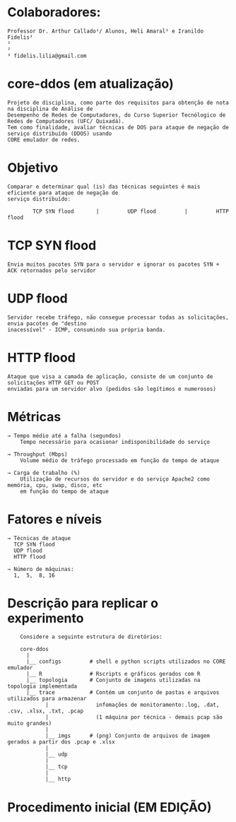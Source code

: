 # Colaboradores: 
    Professor Dr. Arthur Callado¹/ Alunos, Heli Amaral² e Iranildo Fidelis³
    ¹
    ² 
    ³ fidelis.lilia@gmail.com

# core-ddos (em atualização)
    Projeto de disciplina, como parte dos requisitos para obtenção de nota na disciplina de Análise de 
    Desempenho de Redes de Computadores, do Curso Superior Tecnólogico de Redes de Computadores (UFC/ Quixadá). 
    Tem como finalidade, avaliar técnicas de DOS para ataque de negação de serviço distribuído (DDOS) usando 
    CORE emulador de redes. 

# Objetivo
    Comparar e determinar qual (is) das técnicas seguintes é mais eficiente para ataque de negação de 
    serviço distribuído:

 			TCP SYN flood       |         UDP flood         |         HTTP flood

# TCP SYN flood 
    Envia muitos pacotes SYN para o servidor e ignorar os pacotes SYN + ACK retornados pelo servidor  

# UDP flood   
    Servidor recebe tráfego, não consegue processar todas as solicitações, envia pacotes de "destino 
    inacessível" - ICMP, consumindo sua própria banda.  

# HTTP flood 
    Ataque que visa a camada de aplicação, consiste de um conjunto de solicitações HTTP GET ou POST 
    enviadas para um servidor alvo (pedidos são legítimos e numerosos)

# Métricas

    → Tempo médio até a falha (segundos)
        Tempo necessário para ocasionar indisponibilidade do serviço
                   
    → Throughput (Mbps)              
        Volume médio de tráfego processado em função do tempo de ataque
        
    → Carga de trabalho (%)
        Utilização de recursos do servidor e do serviço Apache2 como memória, cpu, swap, disco, etc 
        em função do tempo de ataque 
   
# Fatores e níveis

    → Técnicas de ataque          
      TCP SYN flood
      UDP flood
      HTTP flood
                   
    → Número de máquinas:  
      1,  5,  8, 16


# Descrição para replicar o experimento

        Considere a seguinte estrutura de diretórios:
        
        core-ddos
          |
          |__ configs         # shell e python scripts utilizados no CORE emulador
          |__ R               # Rscripts e gráficos gerados com R  
          |__ topologia       # Conjunto de imagens utilizadas na topologia implementada 
          |__ trace           # Contém um conjunto de pastas e arquivos utilizados para armazenar 
                |               infomações de monitoramento:.log, .dat, .csv, .xlsx, .txt, .pcap 
                |               (1 máquina por técnica - demais pcap são muito grandes)                    
                |                
                |__ imgs      # (png) Conjunto de arquivos de imagem gerados a partir dos .pcap e .xlsx 
                |
                |__ udp
                |
                |__ tcp
                |
                |__ http
                
             
                    
 # Procedimento inicial (EM EDIÇÃO)
